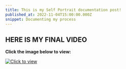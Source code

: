 ```yaml
---
title: This is my Self Portrait documentation post!
published_at: 2022-11-04T15:00:00.000Z
snippet: Documenting my process
---
```














## HERE IS MY FINAL VIDEO
**Click the image below to view:**

[![Click to view](https://img.youtube.com/vi/mmwa3WLrUFc/0.jpg)](https://www.youtube.com/watch?v=mmwa3WLrUFc)
